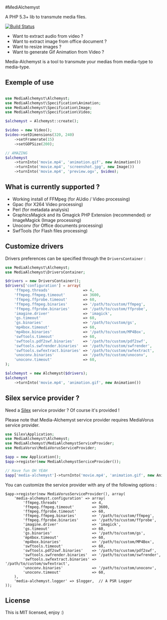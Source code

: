 #MediAlchemyst

A PHP 5.3+ lib to transmute media files.

[![Build Status](https://travis-ci.org/alchemy-fr/Media-Alchemyst.png?branch=master)](http://travis-ci.org/alchemy-fr/Media-Alchemyst)

* Want to extract audio from video ?
* Want to extract image from office document ?
* Want to resize images ?
* Want to generate Gif Animation from Video ?

Media-Alchemyst is a tool to transmute your medias from media-type to
media-type.

## Exemple of use

```php

use MediaAlchemyst\Alchemyst;
use MediaAlchemyst\Specification\Animation;
use MediaAlchemyst\Specification\Image;
use MediaAlchemyst\Specification\Video;

$alchemyst = Alchemyst::create();

$video = new Video();
$video->setDimensions(320, 240)
    ->setFramerate(15)
    ->setGOPSize(200);

// AMAZING
$alchemyst
    ->turnInto('movie.mp4', 'animation.gif', new Animation())
    ->turnInto('movie.mp4', 'screenshot.jpg', new Image())
    ->turnInto('movie.mp4', 'preview.ogv', $video);

```

## What is currently supported ?

* Working install of FFMpeg (for AUdio / Video processing)
* Gpac (for X264 Video processing)
* Perl (for metadata analysis)
* GraphicsMagick and its Gmagick PHP Extension (recommended) or ImageMagick (Image processing)
* Unoconv (for Office documents processing)
* SwfTools (for Flash files processing)

## Customize drivers

Drivers preferences can be specified through the `DriversContainer` :

```php
use MediaAlchemyst\Alchemyst;
use MediaAlchemyst\DriversContainer;

$drivers = new DriversContainer();
$drivers['configuration'] = array(
    'ffmpeg.threads'               => 4,
    'ffmpeg.ffmpeg.timeout'        => 3600,
    'ffmpeg.ffprobe.timeout'       => 60,
    'ffmpeg.ffmpeg.binaries'       => '/path/to/custom/ffmpeg',
    'ffmpeg.ffprobe.binaries'      => '/path/to/custom/ffprobe',
    'imagine.driver'               => 'imagick',
    'gs.timeout'                   => 60,
    'gs.binaries'                  => '/path/to/custom/gs',
    'mp4box.timeout'               => 60,
    'mp4box.binaries'              => '/path/to/custom/MP4Box',
    'swftools.timeout'             => 60,
    'swftools.pdf2swf.binaries'    => '/path/to/custom/pdf2swf',
    'swftools.swfrender.binaries'  => '/path/to/custom/swfrender',
    'swftools.swfextract.binaries' => '/path/to/custom/swfextract',
    'unoconv.binaries'             => '/path/to/custom/unoconv',
    'unoconv.timeout'              => 60,
);

$alchemyst = new Alchemyst($drivers);
$alchemyst
    ->turnInto('movie.mp4', 'animation.gif', new Animation())
```

## Silex service provider ?

Need a [Silex](silex.sensiolabs.org) service provider ? Of course it's provided !

Please note that Media-Alchemyst service provider requires MediaVorus service
provider.

```php
use Silex\Application;
use MediaAlchemyst\Alchemyst;
use MediaAlchemyst\MediaAlchemystServiceProvider;
use MediaVorus\MediaVorusServiceProvider;

$app = new Application();
$app->register(new MediaAlchemystSerciceProvider());

// Have fun OH YEAH
$app['media-alchemyst']->turnInto('movie.mp4', 'animation.gif', new Animation());
```

You can customize the service provider with any of the following options :

```
$app->register(new MediaVorusServiceProvider(), array(
    'media-alchemyst.configuration' => array(
        'ffmpeg.threads'               => 4,
        'ffmpeg.ffmpeg.timeout'        => 3600,
        'ffmpeg.ffprobe.timeout'       => 60,
        'ffmpeg.ffmpeg.binaries'       => '/path/to/custom/ffmpeg',
        'ffmpeg.ffprobe.binaries'      => '/path/to/custom/ffprobe',
        'imagine.driver'               => 'imagick',
        'gs.timeout'                   => 60,
        'gs.binaries'                  => '/path/to/custom/gs',
        'mp4box.timeout'               => 60,
        'mp4box.binaries'              => '/path/to/custom/MP4Box',
        'swftools.timeout'             => 60,
        'swftools.pdf2swf.binaries'    => '/path/to/custom/pdf2swf',
        'swftools.swfrender.binaries'  => '/path/to/custom/swfrender',
        'swftools.swfextract.binaries' => '/path/to/custom/swfextract',
        'unoconv.binaries'             => '/path/to/custom/unoconv',
        'unoconv.timeout'              => 60,
    ),
    'media-alchemyst.logger' => $logger,  // A PSR Logger
));
```

## License

This is MIT licensed, enjoy :)
